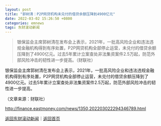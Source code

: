 ```yaml
---
layout: post
title: "郭树清：P2P网贷机构未兑付的借贷余额压降到4900亿元"
date: 2022-03-02 15:26:50 +0800
categories: emnews
tags: 东财滚动新闻
---
```

> 银保监会主席郭树清在发布会上表示，2021年，一批高风险企业和违法违规金融机构得到有序处置，P2P网贷机构全部停止运营，未兑付的借贷余额压降到了4900亿元。过去5年累计立案查处非法集资案件2.5万起，防范外部风险冲击的韧性进一步提高。（财联社）

<p>银保监会主席郭树清在发布会上表示，2021年，一批高风险企业和违法违规金融机构得到有序处置，P2P网贷机构全部停止运营，未兑付的借贷余额压降到了4900亿元。过去5年累计立案查处非法集资案件2.5万起，防范外部风险冲击的韧性进一步提高。</p><p class="em_media">（文章来源：财联社）</p>

<http://finance.eastmoney.com/news/1350,202203022294346789.html>

[返回东财滚动新闻](//finews.withounder.com/emnews/)｜[返回首页](//finews.withounder.com/)